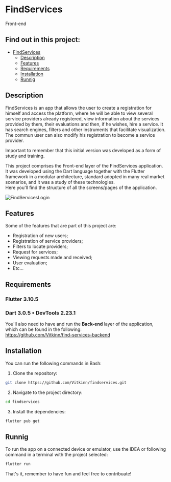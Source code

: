 # FindServices
Front-end

## Find out in this project:
- [FindServices](#findservices)
  - [Description](#description)
  - [Features](#features)
  - [Requirements](#requirements)
  - [Installation](#installation)
  - [Runnig](#runnig)


## Description
FindServices is an app that allows the user to create a registration for himself and access the platform, where he will be able to view several service providers already registered, view information about the services provided by them, their evaluations and then, if he wishes, hire a service. It has search engines, filters and other instruments that facilitate visualization. The commun user can also modify his registration to become a service provider.  

Important to remember that this initial version was developed as a form of study and training.

This project comprises the Front-end layer of the FindServices application. It was developed using the Dart language together with the Flutter framework in a modular architecture, standard adopted in many real market scenarios, and it was a study of these technologies.  
Here you'll find the structure of all the screens/pages of the application.  


![FindServicesLogin](https://github.com/Vitkinn/findservices/assets/113398069/f5842fe7-1be6-4150-87de-17a68a7462b6)

## Features
Some of the features that are part of this project are:  
- Registration of new users;  
- Registration of service providers;  
- Filters to locate providers;  
- Request for services;  
- Viewing requests made and received;  
- User evaluation;  
- Etc...  

## Requirements  
### Flutter 3.10.5  
### Dart 3.0.5 • DevTools 2.23.1  

You'll also need to have and run the **Back-end** layer of the application, which can be found in the following:  
https://github.com/Vitkinn/find-services-backend

## Installation
You can run the following commands in Bash:  
1. Clone the repository:  
```bash
git clone https://github.com/Vitkinn/findservices.git
```
2. Navigate to the project directory:  
```bash
cd findservices
```
3. Install the dependencies:  
```bash
flutter pub get
```

## Runnig
To run the app on a connected device or emulator, use the IDEA or following command in a terminal with the project selected:
```bash
flutter run
```

That's it, remember to have fun and feel free to contribuate!
